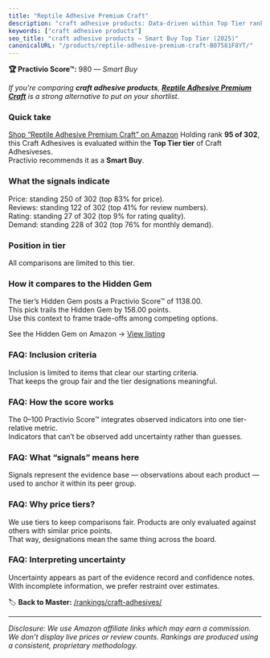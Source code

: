 ```yaml
---
title: "Reptile Adhesive Premium Craft"
description: "craft adhesive products: Data-driven within Top Tier ranking using the Practivio Score™. Positioned by quality, value, demand, findability, momentum."
keywords: ["craft adhesive products"]
seo_title: "craft adhesive products — Smart Buy Top Tier (2025)"
canonicalURL: "/products/reptile-adhesive-premium-craft-B07581F8YT/"
---
```


**🏆 Practivio Score™:** 980 — _Smart Buy_


*If you're comparing **craft adhesive products**, **[Reptile Adhesive Premium Craft](https://www.amazon.com/dp/B07581F8YT?tag=practivio-20)** is a strong alternative to put on your shortlist.*
### Quick take
[Shop “Reptile Adhesive Premium Craft” on Amazon](https://www.amazon.com/dp/B07581F8YT?tag=practivio-20)
Holding rank **95 of 302**, this Craft Adhesives is evaluated within the **Top Tier tier** of Craft Adhesiveses.  
Practivio recommends it as a **Smart Buy**.

### What the signals indicate
Price: standing 250 of 302 (top 83% for price).  
Reviews: standing 122 of 302 (top 41% for review numbers).  
Rating: standing 27 of 302 (top 9% for rating quality).  
Demand: standing 228 of 302 (top 76% for monthly demand).

### Position in tier
All comparisons are limited to this tier.

### How it compares to the Hidden Gem
The tier’s Hidden Gem posts a Practivio Score™ of 1138.00.  
This pick trails the Hidden Gem by 158.00 points.  
Use this context to frame trade-offs among competing options.  

See the Hidden Gem on Amazon → [View listing](https://www.amazon.com/dp/B07K791YRP?tag=practivio-20)

### FAQ: Inclusion criteria
Inclusion is limited to items that clear our starting criteria.  
That keeps the group fair and the tier designations meaningful.

### FAQ: How the score works
The 0–100 Practivio Score™ integrates observed indicators into one tier-relative metric.  
Indicators that can’t be observed add uncertainty rather than guesses.

### FAQ: What “signals” means here
Signals represent the evidence base — observations about each product — used to anchor it within its peer group.

### FAQ: Why price tiers?
We use tiers to keep comparisons fair. Products are only evaluated against others with similar price points.  
That way, designations mean the same thing across the board.

### FAQ: Interpreting uncertainty
Uncertainty appears as part of the evidence record and confidence notes.  
With incomplete information, we prefer restraint over estimates.


🏷️ **Back to Master:** [/rankings/craft-adhesives/](/rankings/craft-adhesives/)

---
_Disclosure: We use Amazon affiliate links which may earn a commission. We don’t display live prices or review counts. Rankings are produced using a consistent, proprietary methodology._
